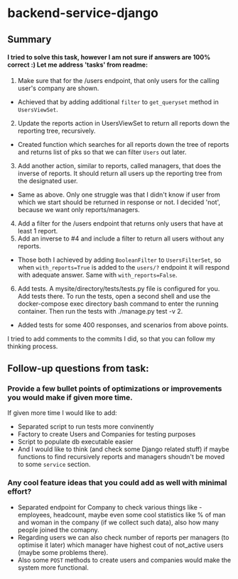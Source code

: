 # backend-service-django

## Summary 

#### I tried to solve this task, however I am not sure if answers are 100% correct :) Let me address 'tasks' from readme:

1. Make sure that for the /users endpoint, that only users for the calling user's company are shown.
- Achieved that by adding additional `filter` to `get_queryset` method in `UsersViewSet`.

2. Update the reports action in UsersViewSet to return all reports down the reporting tree, recursively.
- Created function which searches for all reports down the tree of reports and returns list of pks so that we can filter `Users` out later.

3. Add another action, similar to reports, called managers, that does the inverse of reports. It should return all users up the reporting tree from the designated user.
- Same as above. Only one struggle was that I didn't know if user from which we start should be returned in response or not. I decided 'not', because we want only reports/managers.

4. Add a filter for the /users endpoint that returns only users that have at least 1 report.
5. Add an inverse to #4 and include a filter to return all users without any reports.
- Those both I achieved by adding `BooleanFilter` to `UsersFilterSet`, so when `with_reports=True` is added to the `users/?` endpoint it will respond with adequate answer. Same with `with_reports=False`. 

6. Add tests. A mysite/directory/tests/tests.py file is configured for you. Add tests there. To run the tests, open a second shell and use the docker-compose exec directory bash command to enter the running container. Then run the tests with ./manage.py test -v 2.
- Added tests for some 400 responses, and scenarios from above points. 

I tried to add comments to the commits I did, so that you can follow my thinking process. 

## Follow-up questions from task:

### Provide a few bullet points of optimizations or improvements you would make if given more time.
If given more time I would like to add:
- Separated script to run tests more convinently
- Factory to create Users and Companies for testing purposes 
- Script to populate db executable easier 
- And I would like to think (and check some Django related stuff) if maybe functions to find recursively reports and managers shoudn't be moved to some `service` section. 

### Any cool feature ideas that you could add as well with minimal effort?
- Separated endpoint for Company to check various things like - employees, headcount, maybe even some cool statistics like % of man and woman in the company (if we collect such data), also how many people joined the comapny. 
- Regarding users we can also check number of reports per managers (to optimise it later) which manager have highest cout of not_active users (maybe some problems there). 
- Also some `POST` methods to create users and companies would make the system more functional. 
